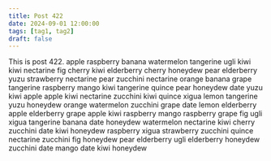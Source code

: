 ```yaml
---
title: Post 422
date: 2024-09-01 12:00:00
tags: [tag1, tag2]
draft: false
---
```

This is post 422.
apple
raspberry
banana
watermelon
tangerine
ugli
kiwi
kiwi
nectarine
fig
cherry
kiwi
elderberry
cherry
honeydew
pear
elderberry
yuzu
strawberry
nectarine
pear
zucchini
nectarine
orange
banana
grape
tangerine
raspberry
mango
kiwi
tangerine
quince
pear
honeydew
date
yuzu
kiwi
apple
apple
kiwi
nectarine
zucchini
kiwi
quince
xigua
lemon
tangerine
yuzu
honeydew
orange
watermelon
zucchini
grape
date
lemon
elderberry
apple
elderberry
grape
apple
kiwi
raspberry
mango
raspberry
grape
fig
ugli
xigua
tangerine
banana
date
honeydew
watermelon
nectarine
kiwi
cherry
zucchini
date
kiwi
honeydew
raspberry
xigua
strawberry
zucchini
quince
nectarine
zucchini
fig
honeydew
pear
elderberry
ugli
elderberry
honeydew
zucchini
date
mango
date
kiwi
honeydew
